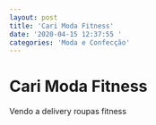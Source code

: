 ```yaml
---
layout: post
title: 'Cari Moda Fitness'
date: '2020-04-15 12:37:55 '
categories: 'Moda e Confecção'
---
```


# Cari Moda Fitness

Vendo a delivery  roupas fitness
